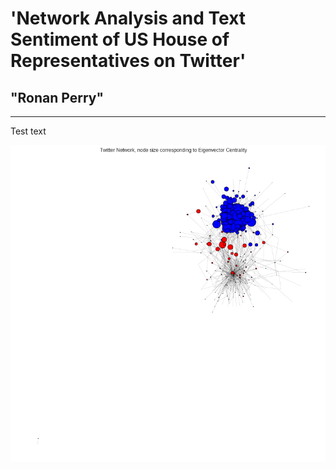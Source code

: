 # 'Network Analysis and Text Sentiment of US House of Representatives on Twitter'
## "Ronan Perry"
---

Test text

![Image](./images/eig_network.png 'cap')